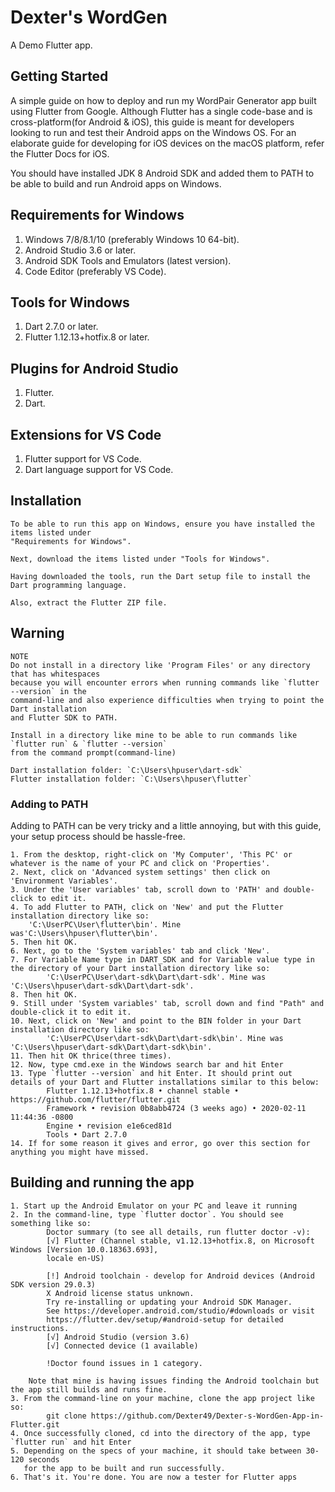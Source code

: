 # Dexter's WordGen

A Demo Flutter app.

## Getting Started

A simple guide on how to deploy and run my WordPair Generator app built using Flutter from Google.
Although Flutter has a single code-base and is cross-platform(for Android & iOS), this guide is
meant for developers looking to run and test their Android apps on the Windows OS. For an elaborate
guide for developing for iOS devices on the macOS platform, refer the Flutter Docs for iOS.

You should have installed JDK 8 Android SDK and added them to PATH to be able to build and run Android apps on Windows.

## Requirements for Windows

1. Windows 7/8/8.1/10 (preferably Windows 10 64-bit).
2. Android Studio 3.6 or later.
3. Android SDK Tools and Emulators (latest version).
4. Code Editor (preferably VS Code).

## Tools for Windows

1. Dart 2.7.0 or later.
2. Flutter 1.12.13+hotfix.8 or later.

## Plugins for Android Studio

1. Flutter.
2. Dart.

## Extensions for VS Code

1. Flutter support for VS Code.
2. Dart language support for VS Code.

## Installation

```
To be able to run this app on Windows, ensure you have installed the items listed under
"Requirements for Windows".
```

```
Next, download the items listed under "Tools for Windows".

Having downloaded the tools, run the Dart setup file to install the Dart programming language.

Also, extract the Flutter ZIP file.
```

## Warning

```
NOTE
Do not install in a directory like 'Program Files' or any directory that has whitespaces
because you will encounter errors when running commands like `flutter --version` in the
command-line and also experience difficulties when trying to point the Dart installation
and Flutter SDK to PATH.

Install in a directory like mine to be able to run commands like `flutter run` & `flutter --version`
from the command prompt(command-line)

Dart installation folder: `C:\Users\hpuser\dart-sdk`
Flutter installation folder: `C:\Users\hpuser\flutter`
```

### Adding to PATH

Adding to PATH can be very tricky and a little annoying, but with this guide, your setup process
should be hassle-free.

```
1. From the desktop, right-click on 'My Computer', 'This PC' or whatever is the name of your PC and click on 'Properties'.
2. Next, click on 'Advanced system settings' then click on 'Environment Variables'.
3. Under the 'User variables' tab, scroll down to 'PATH' and double-click to edit it.
4. To add Flutter to PATH, click on 'New' and put the Flutter installation directory like so:
    'C:\UserPC\User\flutter\bin'. Mine was'C:\Users\hpuser\flutter\bin'.
5. Then hit OK.
6. Next, go to the 'System variables' tab and click 'New'.
7. For Variable Name type in DART_SDK and for Variable value type in the directory of your Dart installation directory like so:
        'C:\UserPC\User\dart-sdk\Dart\dart-sdk'. Mine was 'C:\Users\hpuser\dart-sdk\Dart\dart-sdk'.
8. Then hit OK.
9. Still under 'System variables' tab, scroll down and find "Path" and double-click it to edit it.
10. Next, click on 'New' and point to the BIN folder in your Dart installation directory like so:
        'C:\UserPC\User\dart-sdk\Dart\dart-sdk\bin'. Mine was 'C:\Users\hpuser\dart-sdk\Dart\dart-sdk\bin'.
11. Then hit OK thrice(three times).
12. Now, type cmd.exe in the Windows search bar and hit Enter
13. Type `flutter --version` and hit Enter. It should print out details of your Dart and Flutter installations similar to this below:
        Flutter 1.12.13+hotfix.8 • channel stable • https://github.com/flutter/flutter.git
        Framework • revision 0b8abb4724 (3 weeks ago) • 2020-02-11 11:44:36 -0800
        Engine • revision e1e6ced81d
        Tools • Dart 2.7.0
14. If for some reason it gives and error, go over this section for anything you might have missed.
```

## Building and running the app

```
1. Start up the Android Emulator on your PC and leave it running
2. In the command-line, type `flutter doctor`. You should see something like so:
        Doctor summary (to see all details, run flutter doctor -v):
        [√] Flutter (Channel stable, v1.12.13+hotfix.8, on Microsoft Windows [Version 10.0.18363.693],
        locale en-US)

        [!] Android toolchain - develop for Android devices (Android SDK version 29.0.3)
        X Android license status unknown.
        Try re-installing or updating your Android SDK Manager.
        See https://developer.android.com/studio/#downloads or visit
        https://flutter.dev/setup/#android-setup for detailed instructions.
        [√] Android Studio (version 3.6)
        [√] Connected device (1 available)

        !Doctor found issues in 1 category.

    Note that mine is having issues finding the Android toolchain but the app still builds and runs fine.
3. From the command-line on your machine, clone the app project like so:
        git clone https://github.com/Dexter49/Dexter-s-WordGen-App-in-Flutter.git
4. Once successfully cloned, cd into the directory of the app, type `flutter run` and hit Enter
5. Depending on the specs of your machine, it should take between 30-120 seconds
   for the app to be built and run successfully.
6. That's it. You're done. You are now a tester for Flutter apps
```
